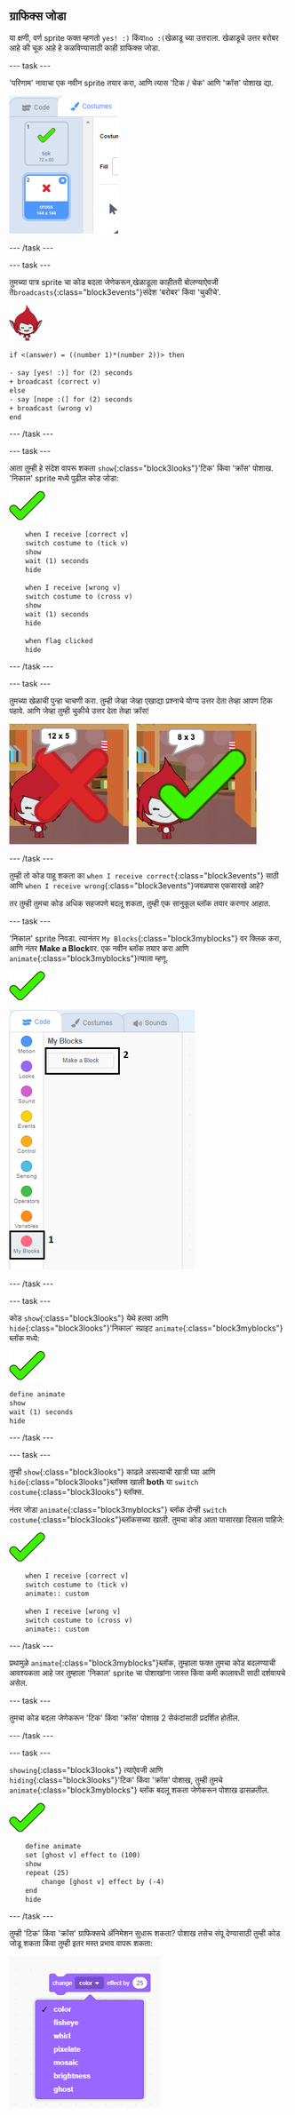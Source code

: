 ## ग्राफिक्स जोडा

या क्षणी, वर्ण sprite फक्त म्हणतो `yes! :)` किंवा`no :(`खेळाडू च्या उत्तराला. खेळाडूचे उत्तर बरोबर आहे की चूक आहे हे कळविण्यासाठी काही ग्राफिक्स जोडा.

\--- task \---

'परिणाम' नावाचा एक नवीन sprite तयार करा, आणि त्यास 'टिक / चेक' आणि 'क्रॉस' पोशाख द्या.

![Sprite with tick and cross costumes](images/brain-result.png)

\--- /task \---

\--- task \---

तुमच्या पात्र sprite चा कोड बदला जेणेकरून,खेळाडूला काहीतरी बोलण्याऐवजी ते`broadcasts`{:class="block3events"}संदेश 'बरोबर' किंवा 'चुकीचे'.

![Character sprite](images/giga-sprite.png)

```blocks3
if <(answer) = ((number 1)*(number 2))> then

- say [yes! :)] for (2) seconds
+ broadcast (correct v)
else
- say [nope :(] for (2) seconds
+ broadcast (wrong v)
end
```

\--- /task \---

\--- task \---

आता तुम्ही हे संदेश वापरू शकता `show`{:class="block3looks"}'टिक' किंवा 'क्रॉस' पोशाख. 'निकाल' sprite मध्ये पुढील कोड जोडा:

![Result sprite](images/result-sprite.png)

```blocks3
    when I receive [correct v]
    switch costume to (tick v)
    show
    wait (1) seconds
    hide

    when I receive [wrong v]
    switch costume to (cross v)
    show
    wait (1) seconds
    hide

    when flag clicked
    hide
```

\--- /task \---

\--- task \---

तुमच्या खेळाची पुन्हा चाचणी करा. तुम्ही जेव्हा जेव्हा एखाद्या प्रश्नाचे योग्य उत्तर देता तेव्हा आपण टिक पहावे. आणि जेव्हा तुम्ही चुकीचे उत्तर देता तेव्हा क्रॉस!

![Tick for correct, cross for wrong answer](images/brain-test-answer.png)

\--- /task \---

तुम्ही तो कोड पाहू शकता का `when I receive correct`{:class="block3events"} साठी आणि `when I receive wrong`{:class="block3events"}जवळपास एकसारखे आहे?

तर तुम्ही तुमचा कोड अधिक सहजपणे बदलू शकता, तुम्ही एक सानुकूल ब्लॉक तयार करणार आहात.

\--- task \---

'निकाल' sprite निवडा. त्यानंतर `My Blocks`{:class="block3myblocks"} वर क्लिक करा, आणि नंतर **Make a Block**वर. एक नवीन ब्लॉक तयार करा आणि `animate`{:class="block3myblocks"}त्याला म्हणू.

![Result sprite](images/result-sprite.png)

![Create a block called animate](images/brain-animate-function.png)

\--- /task \---

\--- task \---

कोड `show`{:class="block3looks"} येथे हलवा आणि `hide`{:class="block3looks"}'निकाल' स्प्राइट `animate`{:class="block3myblocks"} ब्लॉक मध्ये:

![Result sprite](images/result-sprite.png)

```blocks3
define animate
show
wait (1) seconds
hide
```

\--- /task \---

\--- task \---

तुम्ही `show`{:class="block3looks"} काढले असल्याची खात्री घ्या आणि `hide`{:class="block3looks"}ब्लॉक्स खाली **both** या `switch costume`{:class="block3looks"} ब्लॉक्स.

नंतर जोडा `animate`{:class="block3myblocks"} ब्लॉक दोन्ही `switch costume`{:class="block3looks"}ब्लॉकसच्या खाली. तुमचा कोड आता यासारखा दिसला पाहिजे:

![Result sprite](images/result-sprite.png)

```blocks3
    when I receive [correct v]
    switch costume to (tick v)
    animate:: custom

    when I receive [wrong v]
    switch costume to (cross v)
    animate:: custom
```

\--- /task \---

प्रथामुळे `animate`{:class="block3myblocks"}ब्लॉक, तुम्हाला फक्त तुमचा कोड बदलण्याची आवश्यकता आहे जर तुम्हाला 'निकाल' sprite चा पोशाखांना जास्त किंवा कमी कालावधी साठी दर्शवायचे असेल.

\--- task \---

तुमचा कोड बदला जेणेकरून 'टिक' किंवा 'क्रॉस' पोशाख 2 सेकंदांसाठी प्रदर्शित होतील.

\--- /task \---

\--- task \---

`showing`{:class="block3looks"} त्याऐवजी आणि `hiding`{:class="block3looks"}'टिक' किंवा 'क्रॉस' पोशाख, तुम्ही तुमचे `animate`{:class="block3myblocks"} ब्लॉक बदलू शकता जेणेकरून पोशाख ढासळतील.

![Result sprite](images/result-sprite.png)

```blocks3
    define animate
    set [ghost v] effect to (100)
    show
    repeat (25)
        change [ghost v] effect by (-4)
    end
    hide
```

\--- /task \---

तुम्ही 'टिक' किंवा 'क्रॉस' ग्राफिक्सचे अ‍ॅनिमेशन सुधारू शकता? पोशाख तसेच संपू देण्यासाठी तुम्ही कोड जोडू शकता किंवा तुम्ही इतर मस्त प्रभाव वापरू शकता:

![screenshot](images/brain-effects.png)